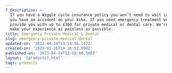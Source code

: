 ```yaml
---
f_description: >-
  If you have a Wiggle cycle insurance policy you won’t need to wait in A&E if
  you have an accident on your bike. If you need emergency treatment we’ll
  provide you with up to £300 for private medical or dental care. We’re here to
  make your experience as painless as possible.
title: Emergency Private Medical & Dental
slug: emergency-private-medical-dental
updated-on: '2023-04-24T13:14:56.147Z'
created-on: '2023-01-16T14:16:52.990Z'
published-on: '2023-04-24T13:16:00.500Z'
layout: '[products].html'
tags: products
---
```



